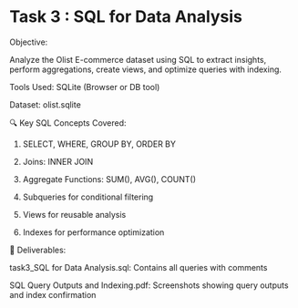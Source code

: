 # Task 3 : SQL for Data Analysis
Objective:

Analyze the Olist E-commerce dataset using SQL to extract insights, perform aggregations, create views, and optimize queries with indexing.


Tools Used:
SQLite (Browser or DB tool)

Dataset: olist.sqlite


🔍 Key SQL Concepts Covered:

1. SELECT, WHERE, GROUP BY, ORDER BY

2. Joins: INNER JOIN

3. Aggregate Functions: SUM(), AVG(), COUNT()

4. Subqueries for conditional filtering

5. Views for reusable analysis

6. Indexes for performance optimization


📂 Deliverables:

task3_SQL for Data Analysis.sql: Contains all queries with comments

SQL Query Outputs and Indexing.pdf: Screenshots showing query outputs and index confirmation

